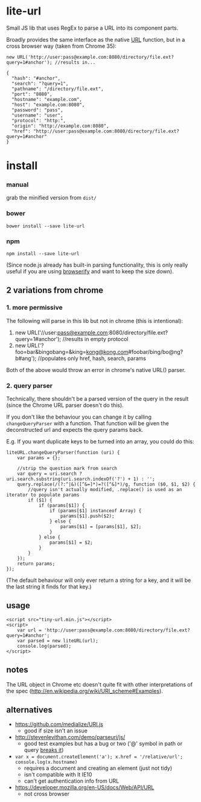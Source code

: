 # lite-url

Small JS lib that uses RegEx to parse a URL into its component parts.

Broadly provides the same interface as the native [URL](https://developer.mozilla.org/en-US/docs/Web/API/URL) function, 
but in a cross browser way (taken from Chrome 35):

    new URL('http://user:pass@example.com:8080/directory/file.ext?query=1#anchor'); //results in...
    
    {
      "hash": "#anchor",
      "search": "?query=1",
      "pathname": "/directory/file.ext",
      "port": "8080",
      "hostname": "example.com",
      "host": "example.com:8080",
      "password": "pass",
      "username": "user",
      "protocol": "http:",
      "origin": "http://example.com:8080",
      "href": "http://user:pass@example.com:8080/directory/file.ext?query=1#anchor"
    }

# install

### manual

grab the minified version from `dist/`

### bower

    bower install --save lite-url

### npm

    npm install --save lite-url

(Since node.js already has built-in parsing functionality,
 this is only really useful if you are using [browserify](http://browserify.org/) and want to keep the size down).


## 2 variations from chrome

### 1. more permissive

The following will parse in this lib but not in chrome (this is intentional):

1. new URL('//user:pass@example.com:8080/directory/file.ext?query=1#anchor'); //results in empty protocol
1. new URL('?foo=bar&bingobang=&king=kong@kong.com#foobar/bing/bo@ng?b#ang'); //populates only href, hash, search, params

Both of the above would throw an error in chrome's native URL() parser.

### 2. query parser

Technically, there shouldn't be a parsed version of the query in the result (since the Chrome URL parser doesn't do this).  

If you don't like the behaviour you can change it by calling `changeQueryParser` with a function. 
That function will be given the deconstructed url and expects the query params back. 

E.g. If you want duplicate keys to be turned into an array, you could do this:

    liteURL.changeQueryParser(function (uri) {
        var params = {};

        //strip the question mark from search
        var query = uri.search ? uri.search.substring(uri.search.indexOf('?') + 1) : '';
        query.replace(/(?:^|&)([^&=]*)=?([^&]*)/g, function ($0, $1, $2) {
            //query isn't actually modified, .replace() is used as an iterator to populate params
            if ($1) {
                if (params[$1]) {
                    if (params[$1] instanceof Array) {
                        params[$1].push($2);
                    } else {
                        params[$1] = [params[$1], $2];
                    }
                } else {
                    params[$1] = $2;
                }
            }
        });
        return params;
    });

(The default behaviour will only ever return a string for a key,
 and it will be the last string it finds for that key.) 

## usage

    <script src="tiny-url.min.js"></script>
    <script>
        var url = 'http://user:pass@example.com:8080/directory/file.ext?query=1#anchor';
        var parsed = new liteURL(url);
        console.log(parsed);
    </script>


## notes

The URL object in Chrome etc doesn't quite fit with other interpretations of the spec (http://en.wikipedia.org/wiki/URI_scheme#Examples).

## alternatives

 - https://github.com/medialize/URI.js
    - good if size isn't an issue
 - http://stevenlevithan.com/demo/parseuri/js/ 
    - good test examples but has a bug or two ('@' symbol in path or query [breaks it](http://stackoverflow.com/questions/24304920/is-the-character-valid-in-a-url-after-the-hostname)) 
 - `var x = document.createElement('a'); x.href = '/relative/url'; console.log(x.hostname)` 
    - requires a document and creating an element (just not tidy)
    - isn't compatible with lt IE10
    - can't get authentication info from URL
 - https://developer.mozilla.org/en-US/docs/Web/API/URL 
    - not cross browser
